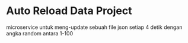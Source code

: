 # Auto Reload Data Project
microservice untuk meng-update sebuah file json setiap 4 detik dengan angka random antara 1-100
